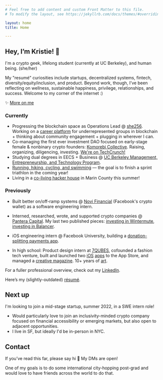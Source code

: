 ```yaml
---
# Feel free to add content and custom Front Matter to this file.
# To modify the layout, see https://jekyllrb.com/docs/themes/#overriding-theme-defaults

layout: home
title: Home

---
```


## Hey, I’m Kristie! 👋
I'm a crypto geek, lifelong student (currently at UC Berkeley), and human being. (she/her)

My "resumé" curiosities include startups, decentralized systems, fintech, diversity/equity/inclusion, and product. Beyond work, though, I’ve been reflecting on wellness, sustainable happiness, privilege, relationships, and success. Welcome to my corner of the internet :)


✨ [More on me](/more-on-me)

### Currently
* Progressing the blockchain space as Operations Lead @ [she256][#she256]. Working on a [career platform](https://she256.org/career-dev/) for underrepresented groups in blockchain + thinking about community engagement + plugging in wherever I can.
* Co-managing the first ever investment DAO focused on early-stage female & nonbinary crypto founders: [Komorebi Collective](https://www.syndicateprotocol.org/syndicate/komorebi_collective). Raising, organizing, diligencing, investing. [We're on TechCrunch!](https://techcrunch.com/2021/05/21/decentralized-komorebi-collective-launches-to-back-female-and-non-binary-crypto-founders/?tpcc=ECTW2020)
* Studying dual degrees in EECS + Business @ [UC Berkeley Management, Entrepreneurship, and Technology Program](http://met.berkeley.edu/).
* [Running, hiking, cycling, and swimming](https://www.strava.com/athletes/19298552) — the goal is to finish a sprint triathlon in the coming year!
* Living in a [co-living hacker house](http://edyfi.org/) in Marin County this summer!

### Previously
* Built better on/off-ramp systems @ [Novi Financial](http://novi.com/) (Facebook's crypto wallet) as a software engineering intern.
* Interned, researched, wrote, and supported crypto companies @ [Pantera Capital](https://www.panteracapital.com/). My last two published pieces: [investing in Wintermute](https://panteracapital.medium.com/investing-in-wintermute-d4ece31ff665), [investing in Balancer](https://panteracapital.medium.com/investing-in-balancer-63f8246df954).
* iOS engineering intern @ Facebook University, building a [donation-splitting payments app](https://github.com/kristiehuang/Basket-Donation-Payments).

* In high school: Product design intern at [7QUBES](https://www.7qubes.com/our-work/pay8fwd), cofounded a fashion tech venture, built and launched two [iOS](http://tinyurl.com/cloudcloset) [apps](http://tinyurl.com/airtimeevents) to the App Store, and managed a [creative magazine](https://issuu.com/pandorasbox.gunn). 10+ years of [art](https://www.behance.net/gallery/72001185/Kristie-Huang-Art-Portfolio).

For a fuller professional overview, check out my [LinkedIn](https://www.linkedin.com/in/kristie-huang/).

Here’s my (slightly-outdated) [résumé](http://kristiehuang.com/resume).

## Next up
I'm looking to join a mid-stage startup, summer 2022, in a SWE intern role!

* Would particularly love to join an inclusivity-minded crypto company focused on financial accessibility or emerging markets, but also open to adjacent opportunities.
* I live in SF, but ideally I'd be in-person in NYC.

## Contact
If you’ve read this far, please say hi 🤍 My DMs are open!

One of my goals is to do some international city-hopping post-grad and would love to have friends across the world to do that.

[#she256]: http://she256.org/
